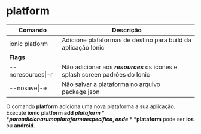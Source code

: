 # platform #
 
| Comando | Descrição |
|---------|-----------|
| ionic platform | Adicione plataformas de destino para build da aplicação Ionic |
| **Flags** | |
| --noresources&#124;-r | Não adicionar aos ***resources*** os icones e splash screen padrões do Ionic |
| --nosave&#124;-e | Não salvar a plataforma no arquivo package.json |

O comando **platform** adiciona uma nova plataforma a sua aplicação. Execute **ionic platform add $plataform** para adicionar uma plataforma especifica, onde **$plataform** pode ser **ios** ou **android**.

